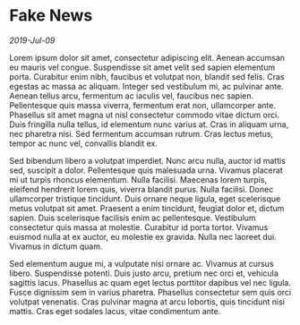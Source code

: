 # Fake News

_2019-Jul-09_

Lorem ipsum dolor sit amet, consectetur adipiscing elit. Aenean accumsan eu mauris vel congue. Suspendisse sit amet velit sed sapien elementum porta. Curabitur enim nibh, faucibus et volutpat non, blandit sed felis. Cras egestas ac massa ac aliquam. Integer sed vestibulum mi, ac pulvinar ante. Aenean tellus arcu, fermentum ac iaculis vel, faucibus nec sapien. Pellentesque quis massa viverra, fermentum erat non, ullamcorper ante. Phasellus sit amet magna ut nisl consectetur commodo vitae dictum orci. Duis fringilla nulla tellus, id elementum nunc varius at. Cras in aliquam urna, nec pharetra nisi. Sed fermentum accumsan rutrum. Cras lectus metus, tempor ac nunc vel, convallis blandit ex.

Sed bibendum libero a volutpat imperdiet. Nunc arcu nulla, auctor id mattis sed, suscipit a dolor. Pellentesque quis malesuada urna. Vivamus placerat mi ut turpis rhoncus elementum. Nulla facilisi. Maecenas lorem turpis, eleifend hendrerit lorem quis, viverra blandit purus. Nulla facilisi. Donec ullamcorper tristique tincidunt. Duis ornare neque ligula, eget scelerisque metus volutpat sit amet. Praesent a enim tincidunt, feugiat dolor et, dictum sapien. Duis scelerisque facilisis enim ac pellentesque. Vestibulum consectetur quis massa at molestie. Curabitur id porta tortor. Vivamus euismod nulla at ex auctor, eu molestie ex gravida. Nulla nec laoreet dui. Vivamus in dictum quam.

Sed elementum augue mi, a vulputate nisi ornare ac. Vivamus at cursus libero. Suspendisse potenti. Duis justo arcu, pretium nec orci et, vehicula sagittis lacus. Phasellus ac quam eget lectus porttitor dapibus vel nec ligula. Fusce dignissim sem in varius pharetra. Phasellus consectetur sem quis orci volutpat venenatis. Cras pulvinar magna at arcu lobortis, quis tincidunt nisi mattis. Cras eget sodales lacus, vitae condimentum ante.
